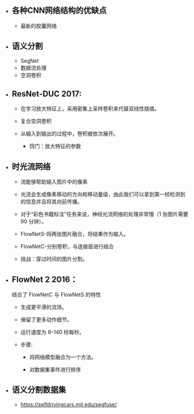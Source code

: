 - ## 各种CNN网络结构的优缺点
	- 最新的胶囊网络

- ## 语义分割
	- SegNet
	- 数据流处理
	- 空洞卷积

- ## ResNet-DUC 2017:

	-   在学习放大特征上，采用密集上采样卷积来代替双线性插值。
    
	-   复合空洞卷积
	- 从输入到输出的过程中，卷积被依次展开。

		-   窍门：放大特征的参数

- ## 时光流网络
	-   流能够帮助输入图片中的像素
	    
	-   光流会生成像素移动的方向和移动量级，由此我们可以拿到第一桢检测到的信息并且将其向前传播。
	    
	-   对于“彩色书籍标注”任务来说，神经光流网络的处理非常慢（1 张图片需要 90 分钟）。
	    
	-   FlowNetS-将两张图片融合，将结果作为输入。
	    
	-   FlowNetC-分别卷积，与连接层进行结合
	    
	-   挑战：穿过时间的图片分割。

- ## FlowNet 2 2016：
	结合了 FlowNetC 与 FlowNetS 的特性

	-   生成更平滑的流场。
	    
	-   保留了更多动作细节。
	    
	-   运行速度为 8–140 桢每秒。
	    
	-   步骤:
	    

		- 将网络模型融合为一个方法。

		- 对数据集事件进行排序

- ## 语义分割数据集
	- https://selfdrivingcars.mit.edu/segfuse/
<!--stackedit_data:
eyJoaXN0b3J5IjpbMTg5NTYxOTAzNSw3MzA5OTgxMTZdfQ==
-->